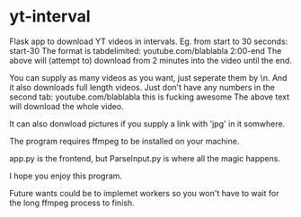 # yt-interval
Flask app to download YT videos in intervals. Eg. from start to 30 seconds: start-30
The format is tabdelimited: youtube.com/blablabla  2:00-end
The above will (attempt to) download from 2 minutes into the video until the end.

You can supply as many videos as you want, just seperate them by \n.
And it also downloads full length videos. Just don't have any numbers in the second tab:
youtube.com/blablabla  this is fucking awesome
The above text will download the whole video.

It can also donwload pictures if you supply a link with 'jpg' in it somwhere.

The program requires ffmpeg to be installed on your machine.

app.py is the frontend, but ParseInput.py is where all the magic happens.

I hope you enjoy this program.

Future wants could be to implemet workers so you won't have to wait for the long ffmpeg process to finish.
